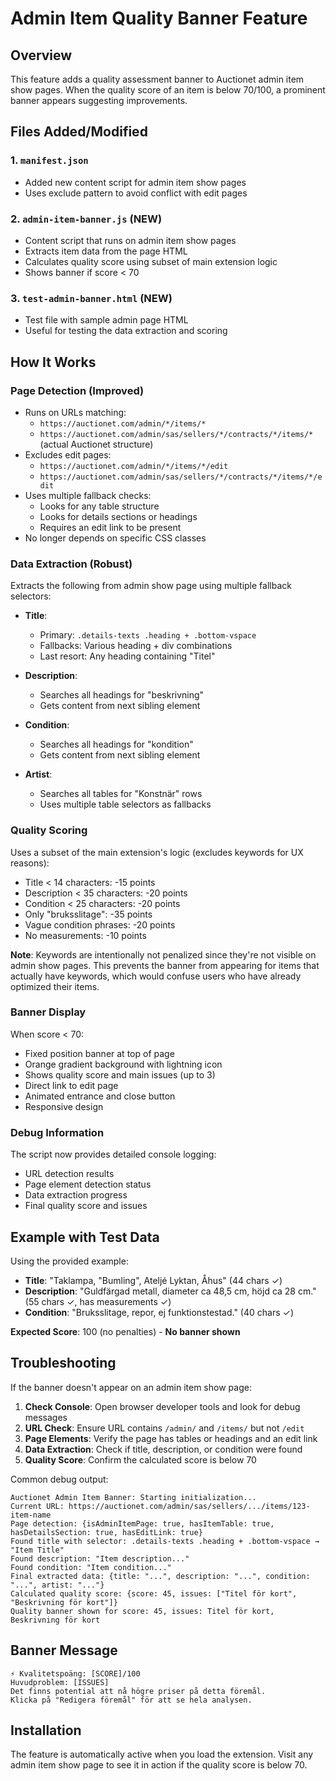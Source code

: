 # Admin Item Quality Banner Feature

## Overview
This feature adds a quality assessment banner to Auctionet admin item show pages. When the quality score of an item is below 70/100, a prominent banner appears suggesting improvements.

## Files Added/Modified

### 1. `manifest.json`
- Added new content script for admin item show pages
- Uses exclude pattern to avoid conflict with edit pages

### 2. `admin-item-banner.js` (NEW)
- Content script that runs on admin item show pages
- Extracts item data from the page HTML
- Calculates quality score using subset of main extension logic
- Shows banner if score < 70

### 3. `test-admin-banner.html` (NEW)
- Test file with sample admin page HTML
- Useful for testing the data extraction and scoring

## How It Works

### Page Detection (Improved)
- Runs on URLs matching: 
  - `https://auctionet.com/admin/*/items/*`
  - `https://auctionet.com/admin/sas/sellers/*/contracts/*/items/*` (actual Auctionet structure)
- Excludes edit pages: 
  - `https://auctionet.com/admin/*/items/*/edit`
  - `https://auctionet.com/admin/sas/sellers/*/contracts/*/items/*/edit`
- Uses multiple fallback checks:
  - Looks for any table structure
  - Looks for details sections or headings
  - Requires an edit link to be present
- No longer depends on specific CSS classes

### Data Extraction (Robust)
Extracts the following from admin show page using multiple fallback selectors:

- **Title**: 
  - Primary: `.details-texts .heading + .bottom-vspace`
  - Fallbacks: Various heading + div combinations
  - Last resort: Any heading containing "Titel"

- **Description**: 
  - Searches all headings for "beskrivning"
  - Gets content from next sibling element

- **Condition**: 
  - Searches all headings for "kondition"
  - Gets content from next sibling element

- **Artist**: 
  - Searches all tables for "Konstnär" rows
  - Uses multiple table selectors as fallbacks

### Quality Scoring
Uses a subset of the main extension's logic (excludes keywords for UX reasons):
- Title < 14 characters: -15 points
- Description < 35 characters: -20 points
- Condition < 25 characters: -20 points
- Only "bruksslitage": -35 points
- Vague condition phrases: -20 points
- No measurements: -10 points

**Note**: Keywords are intentionally not penalized since they're not visible on admin show pages. This prevents the banner from appearing for items that actually have keywords, which would confuse users who have already optimized their items.

### Banner Display
When score < 70:
- Fixed position banner at top of page
- Orange gradient background with lightning icon
- Shows quality score and main issues (up to 3)
- Direct link to edit page
- Animated entrance and close button
- Responsive design

### Debug Information
The script now provides detailed console logging:
- URL detection results
- Page element detection status
- Data extraction progress
- Final quality score and issues

## Example with Test Data

Using the provided example:
- **Title**: "Taklampa, "Bumling", Ateljé Lyktan, Åhus" (44 chars ✓)
- **Description**: "Guldfärgad metall, diameter ca 48,5 cm, höjd ca 28 cm." (55 chars ✓, has measurements ✓)
- **Condition**: "Bruksslitage, repor, ej funktionstestad." (40 chars ✓)

**Expected Score**: 100 (no penalties) - **No banner shown**

## Troubleshooting

If the banner doesn't appear on an admin item show page:

1. **Check Console**: Open browser developer tools and look for debug messages
2. **URL Check**: Ensure URL contains `/admin/` and `/items/` but not `/edit`
3. **Page Elements**: Verify the page has tables or headings and an edit link
4. **Data Extraction**: Check if title, description, or condition were found
5. **Quality Score**: Confirm the calculated score is below 70

Common debug output:
```
Auctionet Admin Item Banner: Starting initialization...
Current URL: https://auctionet.com/admin/sas/sellers/.../items/123-item-name
Page detection: {isAdminItemPage: true, hasItemTable: true, hasDetailsSection: true, hasEditLink: true}
Found title with selector: .details-texts .heading + .bottom-vspace → "Item Title"
Found description: "Item description..."
Found condition: "Item condition..."
Final extracted data: {title: "...", description: "...", condition: "...", artist: "..."}
Calculated quality score: {score: 45, issues: ["Titel för kort", "Beskrivning för kort"]}
Quality banner shown for score: 45, issues: Titel för kort, Beskrivning för kort
```

## Banner Message
```
⚡ Kvalitetspoäng: [SCORE]/100
Huvudproblem: [ISSUES]
Det finns potential att nå högre priser på detta föremål. 
Klicka på "Redigera föremål" för att se hela analysen.
```

## Installation
The feature is automatically active when you load the extension. Visit any admin item show page to see it in action if the quality score is below 70. 